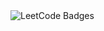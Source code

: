 <img src="https://leetcode-badge-showcase.vercel.app/api?username=AlexGoosev&theme=dark&border=border&animated=true" alt="LeetCode Badges" />

